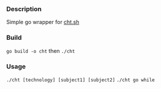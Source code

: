 ### Description

Simple go wrapper for [cht.sh](https://cht.sh)

### Build

`go build -o cht` then `./cht`

### Usage

`./cht [technology] [subject1] [subject2]`
`./cht go while`

